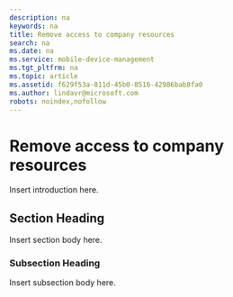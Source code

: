 ```yaml
---
description: na
keywords: na
title: Remove access to company resources
search: na
ms.date: na
ms.service: mobile-device-management
ms.tgt_pltfrm: na
ms.topic: article
ms.assetid: f629f53a-811d-45b0-8516-42986bab8fa0
ms.author: lindavr@microsoft.com
robots: noindex,nofollow
---
```

# Remove access to company resources
Insert introduction here.

## Section Heading
Insert section body here.

### Subsection Heading
Insert subsection body here.

